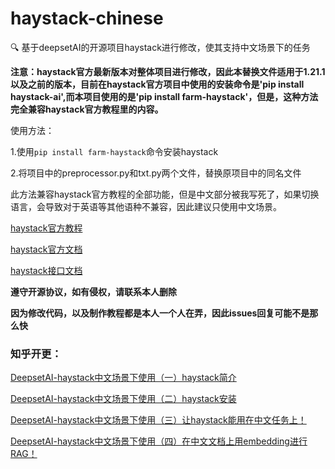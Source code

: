 # haystack-chinese
:mag: 基于deepsetAI的开源项目haystack进行修改，使其支持中文场景下的任务

**注意：haystack官方最新版本对整体项目进行修改，因此本替换文件适用于1.21.1以及之前的版本，目前在haystack官方项目中使用的安装命令是'pip install haystack-ai',而本项目使用的是'pip install farm-haystack'，但是，这种方法完全兼容haystack官方教程里的内容。**

使用方法：

  1.使用`pip install farm-haystack`命令安装haystack
  
  2.将项目中的preprocessor.py和txt.py两个文件，替换原项目中的同名文件


此方法兼容haystack官方教程的全部功能，但是中文部分被我写死了，如果切换语言，会导致对于英语等其他语种不兼容，因此建议只使用中文场景。

[haystack官方教程](https://haystack.deepset.ai/tutorials/01_basic_qa_pipeline)

[haystack官方文档](https://docs.haystack.deepset.ai/docs/intro)

[haystack接口文档](https://docs.haystack.deepset.ai/reference/agent-api)


**遵守开源协议，如有侵权，请联系本人删除**

**因为修改代码，以及制作教程都是本人一个人在弄，因此issues回复可能不是那么快**


### 知乎开更：

[DeepsetAI-haystack中文场景下使用（一）haystack简介](https://zhuanlan.zhihu.com/p/669982164)

[DeepsetAI-haystack中文场景下使用（二）haystack安装](https://zhuanlan.zhihu.com/p/670002223)

[DeepsetAI-haystack中文场景下使用（三）让haystack能用在中文任务上！](https://zhuanlan.zhihu.com/p/670097450)

[DeepsetAI-haystack中文场景下使用（四）在中文文档上用embedding进行RAG！](https://zhuanlan.zhihu.com/p/670768194)
